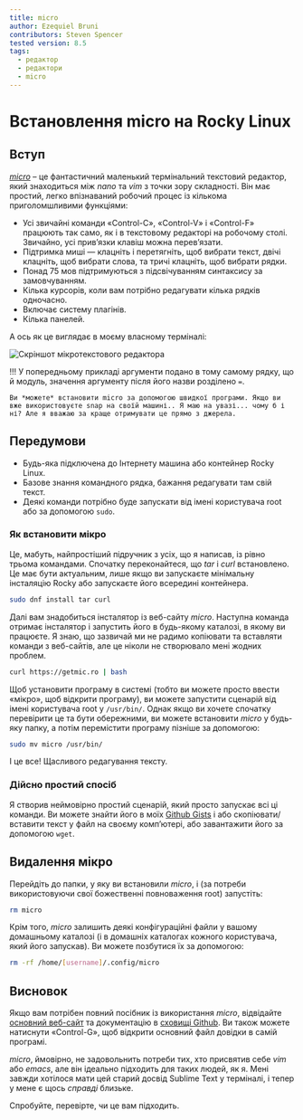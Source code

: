 ```yaml
---
title: micro
author: Ezequiel Bruni
contributors: Steven Spencer
tested version: 8.5
tags:
  - редактор
  - редактори
  - micro
---
```


# Встановлення micro на Rocky Linux

## Вступ

*[micro](https://micro-editor.github.io)* – це фантастичний маленький термінальний текстовий редактор, який знаходиться між *nano* та *vim* з точки зору складності. Він має простий, легко впізнаваний робочий процес із кількома приголомшливими функціями:

* Усі звичайні команди «Control-C», «Control-V» і «Control-F» працюють так само, як і в текстовому редакторі на робочому столі. Звичайно, усі прив’язки клавіш можна перев’язати.
* Підтримка миші — клацніть і перетягніть, щоб вибрати текст, двічі клацніть, щоб вибрати слова, та тричі клацніть, щоб вибрати рядки.
* Понад 75 мов підтримуються з підсвічуванням синтаксису за замовчуванням.
* Кілька курсорів, коли вам потрібно редагувати кілька рядків одночасно.
* Включає систему плагінів.
* Кілька панелей.

А ось як це виглядає в моєму власному терміналі:

![Скріншот мікротекстового редактора](images/micro-text-editor.png)

!!! У попередньому прикладі аргументи подано в тому самому рядку, що й модуль, значення аргументу після його назви розділено `=`.

    Ви *можете* встановити micro за допомогою швидкої програми. Якщо ви вже використовуєте snap на своїй машині.. Я маю на увазі... чому б і ні? Але я вважаю за краще отримувати це прямо з джерела.

## Передумови

* Будь-яка підключена до Інтернету машина або контейнер Rocky Linux.
* Базове знання командного рядка, бажання редагувати там свій текст.
* Деякі команди потрібно буде запускати від імені користувача root або за допомогою `sudo`.

### Як встановити мікро

Це, мабуть, найпростіший підручник з усіх, що я написав, із рівно трьома командами. Спочатку переконайтеся, що *tar* і *curl* встановлено. Це має бути актуальним, лише якщо ви запускаєте мінімальну інсталяцію Rocky або запускаєте його всередині контейнера.

```bash
sudo dnf install tar curl
```

Далі вам знадобиться інсталятор із веб-сайту *micro*. Наступна команда отримає інсталятор і запустить його в будь-якому каталозі, в якому ви працюєте. Я знаю, що зазвичай ми не радимо копіювати та вставляти команди з веб-сайтів, але це ніколи не створювало мені жодних проблем.

```bash
curl https://getmic.ro | bash
```

Щоб установити програму в системі (тобто ви можете просто ввести «мікро», щоб відкрити програму), ви можете запустити сценарій від імені користувача root у `/usr/bin/`. Однак якщо ви хочете спочатку перевірити це та бути обережними, ви можете встановити *micro* у будь-яку папку, а потім перемістити програму пізніше за допомогою:

```bash
sudo mv micro /usr/bin/
```

І це все! Щасливого редагування тексту.

### Дійсно простий спосіб

Я створив неймовірно простий сценарій, який просто запускає всі ці команди. Ви можете знайти його в моїх [Github Gists](https://gist.github.com/EzequielBruni/0e29f2c0a63500baf6fe9e8c51c7b02f) і або скопіювати/вставити текст у файл на своєму комп’ютері, або завантажити його за допомогою `wget`.

## Видалення мікро

Перейдіть до папки, у яку ви встановили *micro*, і (за потреби використовуючи свої божественні повноваження root) запустіть:

```bash
rm micro
```

Крім того, *micro* залишить деякі конфігураційні файли у вашому домашньому каталозі (і в домашніх каталогах кожного користувача, який його запускав). Ви можете позбутися їх за допомогою:

```bash
rm -rf /home/[username]/.config/micro
```

## Висновок

Якщо вам потрібен повний посібник із використання *micro*, відвідайте [основний веб-сайт](https://micro-editor.github.io) та документацію в [сховищі Github](https://github.com/zyedidia/micro/tree/master/runtime/help). Ви також можете натиснути «Control-G», щоб відкрити основний файл довідки в самій програмі.

*micro*, ймовірно, не задовольнить потреби тих, хто присвятив себе *vim* або *emacs*, але він ідеально підходить для таких людей, як я. Мені завжди хотілося мати цей старий досвід Sublime Text у терміналі, і тепер у мене є щось *справді* близьке.

Спробуйте, перевірте, чи це вам підходить.

